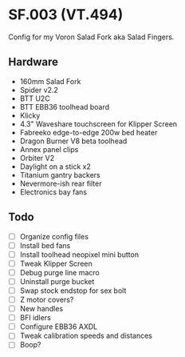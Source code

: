 SF.003 (VT.494)
===============

Config for my Voron Salad Fork aka Salad Fingers.

## Hardware

- 160mm Salad Fork
- Spider v2.2
- BTT U2C
- BTT EBB36 toolhead board
- Klicky
- 4.3" Waveshare touchscreen for Klipper Screen
- Fabreeko edge-to-edge 200w bed heater
- Dragon Burner V8 beta toolhead
- Annex panel clips
- Orbiter V2
- Daylight on a stick x2
- Titanium gantry backers
- Nevermore-ish rear filter
- Electronics bay fans

## Todo

- [ ] Organize config files
- [ ] Install bed fans
- [ ] Install toolhead neopixel mini button 
- [ ] Tweak Klipper Screen
- [ ] Debug purge line macro
- [ ] Uninstall purge bucket
- [ ] Swap stock endstop for sex bolt
- [ ] Z motor covers?
- [ ] New handles
- [ ] BFI idlers
- [ ] Configure EBB36 AXDL
- [ ] Tweak calibration speeds and distances
- [ ] Boop?
